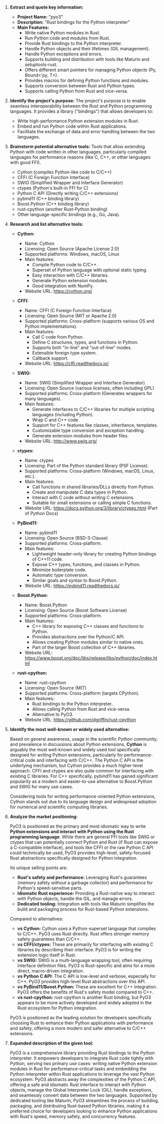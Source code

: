 1.  **Extract and quote key information:**
    *   **Project Name:** "pyo3"
    *   **Description:** "Rust bindings for the Python interpreter"
    *   **Main Features:**
        *   Write native Python modules in Rust.
        *   Run Python code and modules from Rust.
        *   Provide Rust bindings to the Python interpreter.
        *   Handle Python objects and their lifetimes (GIL management).
        *   Handle Python exceptions and errors.
        *   Supports building and distribution with tools like Maturin and setuptools-rust.
        *   Offers different smart pointers for managing Python objects (Py<T>, Bound<'py, T>).
        *   Provides macros for defining Python functions and modules.
        *   Supports conversion between Rust and Python types.
        *   Supports calling Python from Rust and vice-versa.

2.  **Identify the project's purpose:**
    The project's purpose is to enable seamless interoperability between the Rust and Python programming languages. It provides a library ("bindings") that allows developers to:
    *   Write high-performance Python extension modules in Rust.
    *   Embed and run Python code within Rust applications.
    *   Facilitate the exchange of data and error handling between the two languages.

3.  **Brainstorm potential alternative tools:**
    Tools that allow extending Python with code written in other languages, particularly compiled languages for performance reasons (like C, C++, or other languages with good FFI).
    *   Cython (compiles Python-like code to C/C++)
    *   CFFI (C Foreign Function Interface)
    *   SWIG (Simplified Wrapper and Interface Generator)
    *   ctypes (Python's built-in FFI for C)
    *   Python C API (Directly writing C/C++ extensions)
    *   pybind11 (C++ binding library)
    *   Boost.Python (C++ binding library)
    *   rust-cpython (another Rust-Python binding)
    *   Other language-specific bindings (e.g., Go, Java).

4.  **Research and list alternative tools:**

    *   **Cython:**
        *   Name: Cython
        *   Licensing: Open Source (Apache License 2.0)
        *   Supported platforms: Windows, macOS, Linux
        *   Main features:
            *   Compile Python code to C/C++.
            *   Superset of Python language with optional static typing.
            *   Easy interaction with C/C++ libraries.
            *   Generate Python extension modules.
            *   Good integration with NumPy.
        *   Website URL: https://cython.org/

    *   **CFFI:**
        *   Name: CFFI (C Foreign Function Interface)
        *   Licensing: Open Source (MIT or Apache 2.0)
        *   Supported platforms: Cross-platform (supports various OS and Python implementations).
        *   Main features:
            *   Call C code from Python.
            *   Define C structures, types, and functions in Python.
            *   Supports both "in-line" and "out-of-line" modes.
            *   Extensible foreign type system.
            *   Callback support.
        *   Website URL: https://cffi.readthedocs.io/

    *   **SWIG:**
        *   Name: SWIG (Simplified Wrapper and Interface Generator)
        *   Licensing: Open Source (various licenses, often including GPL)
        *   Supported platforms: Cross-platform (Generates wrappers for many languages).
        *   Main features:
            *   Generate interfaces to C/C++ libraries for multiple scripting languages (including Python).
            *   Wrap C and C++ code.
            *   Support for C++ features like classes, inheritance, templates.
            *   Customizable type conversion and exception handling.
            *   Generate extension modules from header files.
        *   Website URL: http://www.swig.org/

    *   **ctypes:**
        *   Name: ctypes
        *   Licensing: Part of the Python standard library (PSF License).
        *   Supported platforms: Cross-platform (Windows, macOS, Linux, etc.).
        *   Main features:
            *   Call functions in shared libraries/DLLs directly from Python.
            *   Create and manipulate C data types in Python.
            *   Interact with C code without writing C extensions.
            *   Suitable for small extensions or calling simple C functions.
        *   Website URL: https://docs.python.org/3/library/ctypes.html (Part of Python Docs)

    *   **PyBind11:**
        *   Name: pybind11
        *   Licensing: Open Source (BSD-3-Clause)
        *   Supported platforms: Cross-platform.
        *   Main features:
            *   Lightweight header-only library for creating Python bindings of C++11 code.
            *   Expose C++ types, functions, and classes in Python.
            *   Minimize boilerplate code.
            *   Automatic type conversion.
            *   Similar goals and syntax to Boost.Python.
        *   Website URL: https://pybind11.readthedocs.io/

    *   **Boost.Python:**
        *   Name: Boost.Python
        *   Licensing: Open Source (Boost Software License)
        *   Supported platforms: Cross-platform.
        *   Main features:
            *   C++ library for exposing C++ classes and functions to Python.
            *   Provides abstractions over the Python/C API.
            *   Allows creating Python modules similar to native ones.
            *   Part of the larger Boost collection of C++ libraries.
        *   Website URL: https://www.boost.org/doc/libs/release/libs/python/doc/index.html

    *   **rust-cpython:**
        *   Name: rust-cpython
        *   Licensing: Open Source (MIT)
        *   Supported platforms: Cross-platform (targets CPython).
        *   Main features:
            *   Rust bindings to the Python interpreter.
            *   Allows calling Python from Rust and vice-versa.
            *   Alternative to PyO3.
        *   Website URL: https://github.com/dgriffin/rust-cpython

5.  **Identify the most well-known or widely used alternative:**

    Based on general awareness, usage in the scientific Python community, and prevalence in discussions about Python extensions, **Cython** is arguably the most well-known and widely used tool specifically designed for writing Python extensions, particularly for performance-critical code and interfacing with C/C++. The Python C API is the underlying mechanism, but Cython provides a much higher-level approach. CFFI and ctypes are also quite common for interfacing with existing C libraries. For C++ specifically, pybind11 has gained significant popularity as a modern and easier-to-use alternative to Boost.Python and SWIG for many use cases.

    Considering tools for writing performance-oriented Python extensions, Cython stands out due to its language design and widespread adoption for numerical and scientific computing libraries.

6.  **Analyze the market positioning:**

    PyO3 is positioned as the primary and most idiomatic way to write **Python extensions and interact with Python using the Rust programming language**. While there are general FFI tools like SWIG or ctypes that can potentially connect Python and Rust (if Rust can expose a C-compatible interface), and tools like CFFI or the raw Python C API could technically be used, PyO3 provides high-level, safety-focused Rust abstractions specifically designed for Python integration.

    Its unique selling points are:
    *   **Rust's safety and performance:** Leveraging Rust's guarantees (memory safety without a garbage collector) and performance for Python's speed-sensitive parts.
    *   **Idiomatic Rust experience:** Providing a Rust-native way to interact with Python objects, handle the GIL, and manage errors.
    *   **Dedicated tooling:** Integration with tools like Maturin simplifies the build and packaging process for Rust-based Python extensions.

    Compared to alternatives:
    *   **vs Cython:** Cython uses a Python-superset language that compiles to C/C++. PyO3 uses Rust directly. Rust offers stronger memory safety guarantees than C/C++.
    *   **vs CFFI/ctypes:** These are primarily for interfacing with existing C libraries by describing their interface. PyO3 is for writing the extension logic itself in Rust.
    *   **vs SWIG:** SWIG is a multi-language wrapping tool, often requiring interface definition files. PyO3 is Rust-specific and aims for a more direct, macro-driven integration.
    *   **vs Python C API:** The C API is low-level and verbose, especially for C++. PyO3 provides high-level Rust abstractions over this API.
    *   **vs PyBind11/Boost.Python:** These are excellent for C++ integration. PyO3 offers the benefits of Rust's safety model compared to C++.
    *   **vs rust-cpython:** rust-cpython is another Rust binding, but PyO3 appears to be more actively developed and widely adopted in the Rust ecosystem for Python integration.

    PyO3 is positioned as the leading solution for developers specifically choosing Rust to enhance their Python applications with performance and safety, offering a more modern and safer alternative to C/C++ extensions.

7.  **Expanded description of the given tool:**

    PyO3 is a comprehensive library providing Rust bindings to the Python interpreter. It empowers developers to integrate Rust code tightly with Python, serving two primary use cases: writing native Python extension modules in Rust for performance-critical tasks and embedding the Python interpreter within Rust applications to leverage the vast Python ecosystem. PyO3 abstracts away the complexities of the Python C API, offering a safe and idiomatic Rust interface to interact with Python objects, manage the Global Interpreter Lock (GIL), handle exceptions, and seamlessly convert data between the two languages. Supported by dedicated tooling like Maturin, PyO3 streamlines the process of building, packaging, and distributing Rust-based Python libraries, making it a preferred choice for developers looking to enhance Python applications with Rust's speed, memory safety, and concurrency features.
